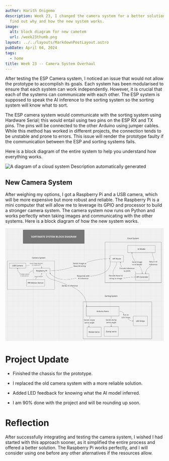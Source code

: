 ```yaml
---
author: Harith Onigemo
description: Week 23, I changed the camera system for a better solution,
  find out why and how the new system works.
image:
  alt: block diagram for new cametem
  url: /week23thumb.png
layout: ../../layouts/MarkdownPostLayout.astro
pubDate: April 04, 2024
tags:
  - home
title: Week 23 -- Camera System Overhaul
---
```


After testing the ESP Camera system, I noticed an issue that would not
allow the prototype to accomplish its goals. Each system has been
modularised to ensure that each system can work independently. However,
it is crucial that each of the systems can communicate with each other.
The ESP system is supposed to speak the AI inference to the sorting
system so the sorting system will know what to sort.

The ESP camera system would communicate with the sorting system using
Hardware Serial; this would entail using two pins on the ESP RX and TX
pins. The pins will be connected to the other Arduino using jumper
cables. While this method has worked in different projects, the
connection tends to be unstable and prone to errors. This issue will
render the prototype faulty if the communication between the ESP and
sorting systems fails.

Here is a block diagram of the entire system to help you understand how
everything works.

![A diagram of a cloud system Description automatically
generated](../../../public/week23/media/image1.jpeg)

## New Camera System

After weighing my options, I got a Raspberry Pi and a USB camera, which
will be more expensive but more robust and reliable. The Raspberry Pi is
a mini computer that will allow me to leverage its GPIO and processor to
build a stronger camera system. The camera system now runs on Python and
works perfectly when taking images and communicating with the other
systems. Here is a block diagram of how the new system works.

![](../../../public/week23/media/image2.png)

# Project Update

- Finished the chassis for the prototype.

- I replaced the old camera system with a more reliable solution.

- Added LED feedback for knowing what the AI model inferred.

- I am 90% done with the project and will be rounding up soon.

# Reflection

After successfully integrating and testing the camera system, I wished I
had started with this approach sooner, as it simplified the entire
process and offered a better solution. The Raspberry Pi works perfectly,
and I will consider using one before any other alternatives if the
resources allow.
